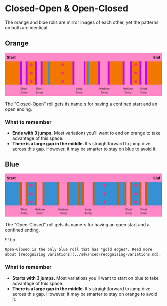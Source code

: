 # Closed-Open & Open-Closed

The orange and blue rolls are mirror images of each other, yet the patterns on both are identical.

## Orange

![Closed-Open Orange](../images/rolls/closed-open-orange-annotated.jpg)

The "Closed-Open" roll gets its name is for having a confined start and an open ending.

### What to remember

* **Ends with 3 jumps.** Most variations you'll want to end on orange to take advantage of this space.
* **There is a large gap in the middle.** It's straightforward to jump dive across this gap. However, it may be smarter to stay on blue to avoid it.

## Blue

![Open-Closed Blue](../images/rolls/open-closed-blue-annotated.jpg)

The "Open-Closed" roll gets its name is for having an open start and a confined ending.

!!! tip

    Open-Closed is the only blue roll that has *gold edges*. Read more about [recognizing variations](../advanced/recognizing-variations.md).

### What to remember

* **Starts with 3 jumps.** Most variations you'll want to start on blue to take advantage of this space.
* **There is a large gap in the middle.**  It's straightforward to jump dive across this gap. However, it may be smarter to stay on orange to avoid it.
